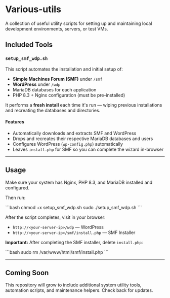# Various-utils

A collection of useful utility scripts for setting up and maintaining local development environments, servers, or test VMs.

## Included Tools

### `setup_smf_wdp.sh`
This script automates the installation and initial setup of:

- **Simple Machines Forum (SMF)** under `/smf`
- **WordPress** under `/wdp`
- MariaDB databases for each application
- PHP 8.3 + Nginx configuration (must be pre-installed)

It performs a **fresh install** each time it's run — wiping previous installations and recreating the databases and directories.

#### Features
- Automatically downloads and extracts SMF and WordPress
- Drops and recreates their respective MariaDB databases and users
- Configures WordPress (`wp-config.php`) automatically
- Leaves `install.php` for SMF so you can complete the wizard in-browser

---

## Usage

Make sure your system has Nginx, PHP 8.3, and MariaDB installed and configured.

Then run:

\`\`\`bash
chmod +x setup_smf_wdp.sh
sudo ./setup_smf_wdp.sh
\`\`\`

After the script completes, visit in your browser:

- `http://<your-server-ip>/wdp` — WordPress
- `http://<your-server-ip>/smf/install.php` — SMF Installer

**Important:** After completing the SMF installer, delete `install.php`:

\`\`\`bash
sudo rm /var/www/html/smf/install.php
\`\`\`

---

## Coming Soon

This repository will grow to include additional system utility tools, automation scripts, and maintenance helpers. Check back for updates.
